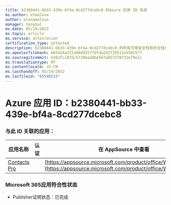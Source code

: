 ```yaml
---
title: b2380441-bb33-439e-bf4a-8cd277dcebc8 的Azure 应用 ID 信息
ms.author: elmalova
author: elenamalova
manager: tonybal
ms.date: 05/19/2022
ms.topic: article
ms.service: attestation
certification_type: attested
description: b2380441-bb33-439e-bf4a-8cd277dcebc8 的所有可用安全性和符合性信息。
ms.openlocfilehash: 665424a372a98d93577dfab242735512a5502577
ms.sourcegitcommit: b363fcc87dc5720eaddbe567a857270732ef9e1c
ms.translationtype: MT
ms.contentlocale: zh-CN
ms.lasthandoff: 05/19/2022
ms.locfileid: "65548515"
---
```

# <a name="azure-app-id-b2380441-bb33-439e-bf4a-8cd277dcebc8"></a>Azure 应用 ID：b2380441-bb33-439e-bf4a-8cd277dcebc8


### <a name="apps-associated-with-this-id"></a>与此 ID 关联的应用：
| **应用名称** | **认证** | **在 AppSource 中查看** |
|--------------|---------------|-----------------------|
| [Contacts Pro](../forward/WA200002804.md) |  | [https://appsource.microsoft.com/product/office/WA200002804](https://appsource.microsoft.com/product/office/WA200002804) |

### <a name="microsoft-365-app-compliance-status"></a>Microsoft 365应用符合性状态
- Publisher证明状态：已完成
